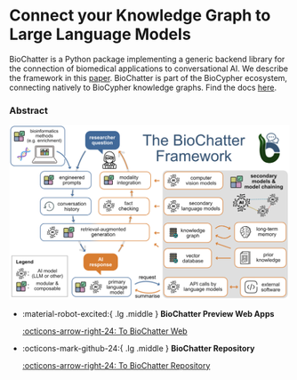 # Connect your Knowledge Graph to Large Language Models

BioChatter is a Python package implementing a generic backend library for the connection of biomedical applications to conversational AI. We describe the framework in this [paper](https://www.nature.com/articles/s41587-024-02534-3). BioChatter is part of the BioCypher ecosystem, connecting natively to BioCypher knowledge graphs. Find the docs [here](https://biochatter.org/).


### Abstract

![Alt text](../assets/img/biochatter-overview-biocypher.png)

<div class="grid cards" markdown>

-   :material-robot-excited:{ .lg .middle } __BioChatter Preview Web Apps__

    [:octicons-arrow-right-24: To BioChatter Web](https://chat.biocypher.org/)

-   :octicons-mark-github-24:{ .lg .middle } __BioChatter Repository__

    [:octicons-arrow-right-24: To BioChatter Repository](https://github.com/biocypher/biochatter)

</div>
